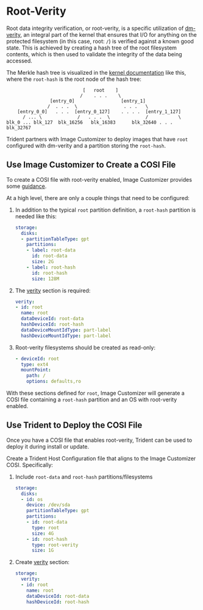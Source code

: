 # Root-Verity

Root data integrity verification, or root-verity, is a specific utilization
of [dm-verity](https://www.kernel.org/doc/html/latest/admin-guide/device-mapper/verity.html),
an integral part of the kernel that ensures that I/O for anything on the
protected filesystem (in this case, root: `/`) is verified against a known good
state. This is achieved by creating a hash tree of the root filesystem
contents, which is then used to validate the integrity of the data being
accessed.

The Merkle hash tree is visualized in the
[kernel documentation](https://docs.kernel.org/admin-guide/device-mapper/verity.html)
like this, where the `root-hash` is the root node of the hash tree:

``` text
                            [   root    ]
                           /    . . .    \
                [entry_0]                 [entry_1]
               /  . . .  \                 . . .   \
    [entry_0_0]   . . .  [entry_0_127]    . . . .  [entry_1_127]
      / ... \             /   . . .  \             /           \
blk_0 ... blk_127  blk_16256   blk_16383      blk_32640 . . . blk_32767
```

Trident partners with Image Customizer to deploy images that have `root`
configured with dm-verity and a partition storing the `root-hash`.

## Use Image Customizer to Create a COSI File

To create a COSI file with root-verity enabled, Image Customizer provides
some [guidance](https://microsoft.github.io/azure-linux-image-tools/imagecustomizer/concepts/verity.html).

At a high level, there are only a couple things that need to be configured:

1. In addition to the typical `root` partition definition, a `root-hash`
   partition is needed like this:

    ``` yaml
    storage:
      disks:
      - partitionTableType: gpt
        partitions:
        - label: root-data
          id: root-data
          size: 2G
        - label: root-hash
          id: root-hash
          size: 128M
    ```

2. The [verity](https://microsoft.github.io/azure-linux-image-tools/imagecustomizer/api/configuration/verity.html)
   section is required:

    ``` yaml
    verity:
    - id: root
      name: root
      dataDeviceId: root-data
      hashDeviceId: root-hash
      dataDeviceMountIdType: part-label
      hashDeviceMountIdType: part-label
    ```

3. Root-verity filesystems should be created as read-only:

    ``` yaml
    - deviceId: root
      type: ext4
      mountPoint:
        path: /
        options: defaults,ro
    ```

With these sections defined for `root`, Image Customizer will generate a COSI
file containing a `root-hash` partition and an OS with root-verity enabled.

## Use Trident to Deploy the COSI File

Once you have a COSI file that enables root-verity, Trident can be used to
deploy it during install or update.

Create a Trident Host Configuration file that aligns to the Image Customizer
COSI. Specifically:

1. Include `root-data` and `root-hash` partitions/filesystems

    ```yaml
    storage:
      disks:
      - id: os
        device: /dev/sda
        partitionTableType: gpt
        partitions:
        - id: root-data
          type: root
          size: 4G
        - id: root-hash
          type: root-verity
          size: 1G
    ```

2. Create [verity](../Reference/Host-Configuration/API-Reference/VerityDevice.md)
   section:

    ```yaml
    storage:
      verity:
      - id: root
        name: root
        dataDeviceId: root-data
        hashDeviceId: root-hash
    ```
